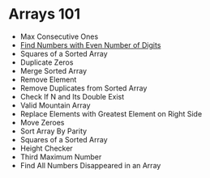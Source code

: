 # Arrays 101

- Max Consecutive Ones
- [Find Numbers with Even Number of Digits]()
- Squares of a Sorted Array
- Duplicate Zeros
- Merge Sorted Array
- Remove Element
- Remove Duplicates from Sorted Array
- Check If N and Its Double Exist
- Valid Mountain Array
- Replace Elements with Greatest Element on Right Side
- Move Zeroes
- Sort Array By Parity
- Squares of a Sorted Array
- Height Checker
- Third Maximum Number
- Find All Numbers Disappeared in an Array